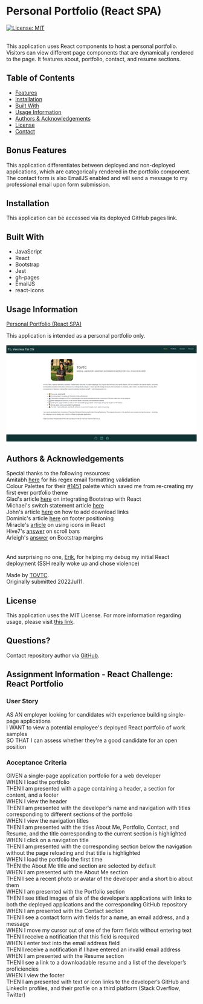   # Personal Portfolio (React SPA)
  [![License: MIT](https://img.shields.io/badge/License-MIT-yellow.svg)](https://opensource.org/licenses/MIT)</br></br>
    
  This application uses React components to host a personal portfolio. Visitors can view different page components that are dynamically rendered to the page. It features about, portfolio, contact, and resume sections.
  
  ## Table of Contents
  * [Features](#features)
  * [Installation](#installation)
  * [Built With](#built)
  * [Usage Information](#usage)
  * [Authors & Acknowledgements](#credits)
  * [License](#license)
  * [Contact](#questions)
  
  ## Bonus Features<a name="features"></a>
  This application differentiates between deployed and non-deployed applications, which are categorically rendered in the portfolio component. The contact form is also EmailJS enabled and will send a message to my professional email upon form submission.
    
  ## Installation <a name="installation"></a>
  This application can be accessed via its deployed GitHub pages link.

  ## Built With<a name="built"></a>
  * JavaScript
  * React
  * Bootstrap
  * Jest
  * gh-pages
  * EmailJS
  * react-icons
  
  ## Usage Information<a name="usage"></a>
  [Personal Portfolio (React SPA)](https://tovtc.github.io/react-portfolio-scscbc-challenge/)</br>
    
  This application is intended as a personal portfolio only.</br>
  </br>![Personal Portfolio (React SPA)](./tovtc.png "Personal Portfolio (React SPA)")</br>
    
  ## Authors & Acknowledgements<a name="credits"></a>
  Special thanks to the following resources:</br>
  Amitabh [here](https://gist.github.com/Amitabh-K/ae073eea3d5207efaddffde19b1618e8) for his regex email formatting validation</br>
  Colour Palettes for their [#1451](https://colorpalettes.net/tag/yellow-and-gray/page/4/) palette which saved me from re-creating my first ever portfolio theme</br>
  Glad's article [here](https://blog.logrocket.com/using-bootstrap-with-react-tutorial-with-examples/) on integrating Bootstrap with React</br>
  Michael's switch statement article [here](https://medium.com/nerd-for-tech/a-case-to-switch-using-switch-statements-in-react-e83e01154f60)</br>
  John's article [here](https://thewebdev.info/2021/05/24/how-to-download-file-in-react-js/) on how to add download links</br>
  Dominic's article [here](https://www.freecodecamp.org/news/how-to-keep-your-footer-where-it-belongs-59c6aa05c59c/) on footer positioning</br>
  Miracle's [article](https://www.freecodecamp.org/news/how-to-use-react-icons/) on using icons in React</br>
  Hive7's [answer](https://stackoverflow.com/questions/18548465/prevent-scroll-bar-from-adding-up-to-the-width-of-page-on-chrome) on scroll bars</br>
  Arleigh's [answer](https://stackoverflow.com/questions/69301335/bootstrap-padding-left-and-right-is-not-working) on Bootstrap margins</br></br>  
  And surprising no one, [Erik](https://github.com/CodingErik), for helping my debug my initial React deployment (SSH really woke up and chose violence)
  
  Made by [TOVTC](https://github.com/TOVTC).</br>
  Originally submitted 2022Jul11.
  
  ## License<a name="license"></a>
  This application uses the MIT License. For more information regarding usage, please visit [this link](https://opensource.org/licenses/MIT).
    
  ## Questions?<a name="questions"></a>
  Contact repository author via [GitHub](https://github.com/TOVTC).</br>
    
  ## Assignment Information - React Challenge: React Portfolio
  ### User Story
  AS AN employer looking for candidates with experience building single-page applications</br>
  I WANT to view a potential employee's deployed React portfolio of work samples</br>
  SO THAT I can assess whether they're a good candidate for an open position

  ### Acceptance Criteria
  GIVEN a single-page application portfolio for a web developer</br>
  WHEN I load the portfolio</br>
  THEN I am presented with a page containing a header, a section for content, and a footer</br>
  WHEN I view the header</br>
  THEN I am presented with the developer's name and navigation with titles corresponding to different sections of the portfolio</br>
  WHEN I view the navigation titles</br>
  THEN I am presented with the titles About Me, Portfolio, Contact, and Resume, and the title corresponding to the current section is highlighted</br>
  WHEN I click on a navigation title</br>
  THEN I am presented with the corresponding section below the navigation without the page reloading and that title is highlighted</br>
  WHEN I load the portfolio the first time</br>
  THEN the About Me title and section are selected by default</br>
  WHEN I am presented with the About Me section</br>
  THEN I see a recent photo or avatar of the developer and a short bio about them</br>
  WHEN I am presented with the Portfolio section</br>
  THEN I see titled images of six of the developer’s applications with links to both the deployed applications and the corresponding GitHub repository</br>
  WHEN I am presented with the Contact section</br>
  THEN I see a contact form with fields for a name, an email address, and a message</br>
  WHEN I move my cursor out of one of the form fields without entering text</br>
  THEN I receive a notification that this field is required</br>
  WHEN I enter text into the email address field</br>
  THEN I receive a notification if I have entered an invalid email address</br>
  WHEN I am presented with the Resume section</br>
  THEN I see a link to a downloadable resume and a list of the developer’s proficiencies</br>
  WHEN I view the footer</br>
  THEN I am presented with text or icon links to the developer’s GitHub and LinkedIn profiles, and their profile on a third platform (Stack Overflow, Twitter)</br>
